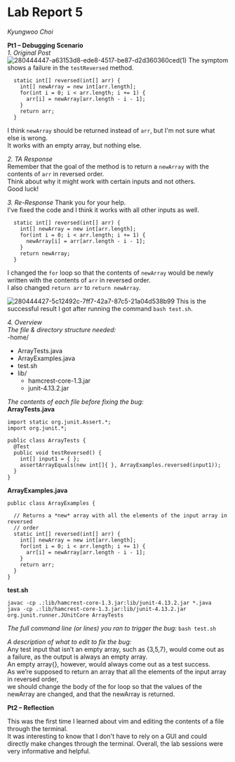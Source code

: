 # Lab Report 5  
*Kyungwoo Choi* 
  
**Pt1 – Debugging Scenario**  
*1. Original Post*  
![280444447-a63153d8-ede8-4517-be87-d2d360360ced(1)](https://github.com/kyc013/cse15l-lab-reports/assets/147003854/318c4456-40c0-4613-9e7e-306ca8eae2bd)
The symptom shows a failure in the `testReversed` method.
```
  static int[] reversed(int[] arr) {  
    int[] newArray = new int[arr.length];  
    for(int i = 0; i < arr.length; i += 1) {  
      arr[i] = newArray[arr.length - i - 1];  
    }  
    return arr;  
  }
```
I think `newArray` should be returned instead of `arr`, but I'm not sure what else is wrong.  
It works with an empty array, but nothing else.  
  
*2. TA Response*  
Remember that the goal of the method is to return a `newArray` with the contents of `arr` in reversed order.  
Think about why it might work with certain inputs and not others.  
Good luck!  

*3. Re-Response*
Thank you for your help.  
I've fixed the code and I think it works with all other inputs as well.  
```
  static int[] reversed(int[] arr) {  
    int[] newArray = new int[arr.length];  
    for(int i = 0; i < arr.length; i += 1) {  
      newArray[i] = arr[arr.length - i - 1];  
    }  
    return newArray;  
  }
```  
I changed the `for` loop so that the contents of `newArray` would be newly written with the contents of `arr` in reversed order.  
I also changed `return arr` to `return newArray`.  
  
![280444427-5c12492c-7ff7-42a7-87c5-21a04d538b99](https://github.com/kyc013/cse15l-lab-reports/assets/147003854/f6ef9d7a-998e-4ccc-a96b-04cf087667ec)
This is the successful result I got after running the command `bash test.sh`.  
  
*4. Overview*  
*The file & directory structure needed:*  
-home/  
  - ArrayTests.java
  - ArrayExamples.java
  - test.sh
  - lib/
    - hamcrest-core-1.3.jar
    - junit-4.13.2.jar  
  
*The contents of each file before fixing the bug:*  
**ArrayTests.java**  
```
import static org.junit.Assert.*;
import org.junit.*;

public class ArrayTests {
  @Test
  public void testReversed() {
    int[] input1 = { };
    assertArrayEquals(new int[]{ }, ArrayExamples.reversed(input1));
  }
}
```  
**ArrayExamples.java**
```
public class ArrayExamples {

  // Returns a *new* array with all the elements of the input array in reversed
  // order
  static int[] reversed(int[] arr) {
    int[] newArray = new int[arr.length];
    for(int i = 0; i < arr.length; i += 1) {
      arr[i] = newArray[arr.length - i - 1];
    }
    return arr;
  }
}
```  
**test.sh**
```
javac -cp .:lib/hamcrest-core-1.3.jar:lib/junit-4.13.2.jar *.java
java -cp .:lib/hamcrest-core-1.3.jar:lib/junit-4.13.2.jar org.junit.runner.JUnitCore ArrayTests
```
  
*The full command line (or lines) you ran to trigger the bug:*
`bash test.sh`  

*A description of what to edit to fix the bug:*  
Any test input that isn’t an empty array, such as {3,5,7}, would come out as a failure, as the output is always an empty array.  
An empty array{}, however, would always come out as a test success.  
As we’re supposed to return an array that all the elements of the input array in reversed order,  
we should change the body of the for loop so that the values of the newArray are changed, and that the newArray is returned.  
  
**Pt2 – Reflection**  
  
This was the first time I learned about vim and editing the contents of a file through the terminal.  
It was interesting to know that I don't have to rely on a GUI and could directly make changes through the terminal.
Overall, the lab sessions were very informative and helpful.
